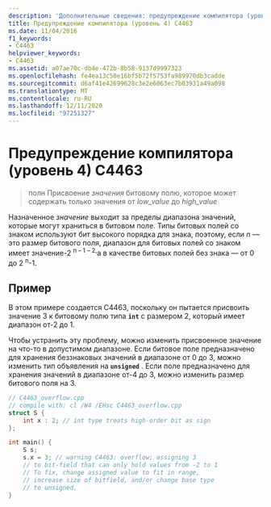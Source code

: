 ```yaml
---
description: 'Дополнительные сведения: предупреждение компилятора (уровень 4) C4463'
title: Предупреждение компилятора (уровень 4) C4463
ms.date: 11/04/2016
f1_keywords:
- C4463
helpviewer_keywords:
- C4463
ms.assetid: a07ae70c-db4e-472b-8b58-9137d9997323
ms.openlocfilehash: fe4ea13c50e16bf5b72f5753fa989970db3cadde
ms.sourcegitcommit: d6af41e42699628c3e2e6063ec7b03931a49a098
ms.translationtype: MT
ms.contentlocale: ru-RU
ms.lasthandoff: 12/11/2020
ms.locfileid: "97251327"
---
```

# <a name="compiler-warning-level-4-c4463"></a>Предупреждение компилятора (уровень 4) C4463

> полн Присвоение *значения* битовому полю, которое может содержать только значения от *low_value* до *high_value*

Назначенное *значение* выходит за пределы диапазона значений, которые могут храниться в битовом поле. Типы битовых полей со знаком используют бит высокого порядка для знака, поэтому, если *n* — это размер битового поля, диапазон для битовых полей со знаком имеет значение-2 <sup>n – 1</sup> <sup>– 2,</sup>а в качестве битовых полей без знака — от 0 до 2 <sup>n</sup>-1.

## <a name="example"></a>Пример

В этом примере создается C4463, поскольку он пытается присвоить значение 3 к битовому полю типа **`int`** с размером 2, который имеет диапазон от-2 до 1.

Чтобы устранить эту проблему, можно изменить присвоенное значение на что-то в допустимом диапазоне. Если битовое поле предназначено для хранения беззнаковых значений в диапазоне от 0 до 3, можно изменить тип объявления на **`unsigned`** . Если поле предназначено для хранения значений в диапазоне от-4 до 3, можно изменить размер битового поля на 3.

```cpp
// C4463_overflow.cpp
// compile with: cl /W4 /EHsc C4463_overflow.cpp
struct S {
    int x : 2; // int type treats high-order bit as sign
};

int main() {
    S s;
    s.x = 3; // warning C4463: overflow; assigning 3
    // to bit-field that can only hold values from -2 to 1
    // To fix, change assigned value to fit in range,
    // increase size of bitfield, and/or change base type
    // to unsigned.
}
```
